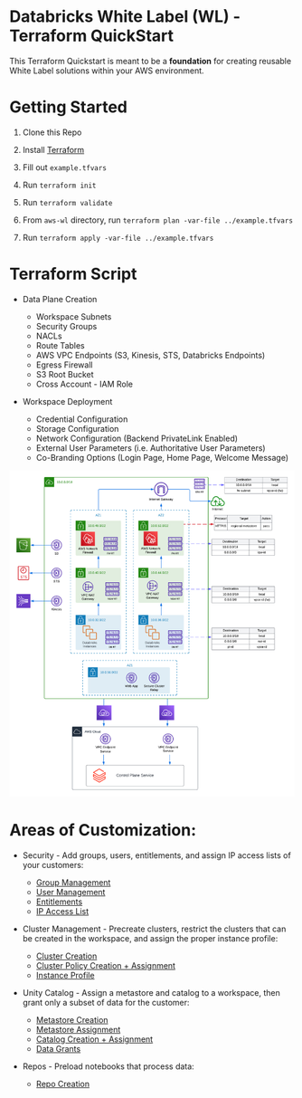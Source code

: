 # Databricks White Label (WL) - Terraform QuickStart

This Terraform Quickstart is meant to be a **foundation** for creating reusable White Label solutions within your AWS environment.

# Getting Started

1. Clone this Repo 

2. Install [Terraform](https://developer.hashicorp.com/terraform/downloads)

3. Fill out `example.tfvars`

4. Run `terraform init`

5. Run `terraform validate`

6. From `aws-wl` directory, run `terraform plan -var-file ../example.tfvars`

7. Run `terraform apply -var-file ../example.tfvars`

# Terraform Script

- Data Plane Creation
    - Workspace Subnets
    - Security Groups
    - NACLs
    - Route Tables
    - AWS VPC Endpoints (S3, Kinesis, STS, Databricks Endpoints)
    - Egress Firewall
    - S3 Root Bucket
    - Cross Account - IAM Role

- Workspace Deployment
    - Credential Configuration
    - Storage Configuration
    - Network Configuration (Backend PrivateLink Enabled)
    - External User Parameters (i.e. Authoritative User Parameters)
    - Co-Branding Options (Login Page, Home Page, Welcome Message)

![Architecture Diagram](https://github.com/JDBraun/wl-terraform-quickstart/blob/main/img/White%20Label%20-%20Network%20Topology.png)

# Areas of Customization:

- Security - Add groups, users, entitlements, and assign IP access lists of your customers:
    - [Group Management](https://registry.terraform.io/providers/databricks/databricks/latest/docs/resources/group)
    - [User Management](https://registry.terraform.io/providers/databricks/databricks/latest/docs/resources/user)
    - [Entitlements](https://registry.terraform.io/providers/databricks/databricks/latest/docs/resources/entitlements)
    - [IP Access List](https://registry.terraform.io/providers/databricks/databricks/latest/docs/resources/ip_access_list)

- Cluster Management - Precreate clusters, restrict the clusters that can be created in the workspace, and assign the proper instance profile: 
    - [Cluster Creation](https://registry.terraform.io/providers/databricks/databricks/latest/docs/resources/cluster)
    - [Cluster Policy Creation + Assignment](https://registry.terraform.io/providers/databricks/databricks/latest/docs/resources/cluster_policy)
    - [Instance Profile](https://registry.terraform.io/providers/databricks/databricks/latest/docs/resources/instance_profile)

- Unity Catalog - Assign a metastore and catalog to a workspace, then grant only a subset of data for the customer:
    - [Metastore Creation](https://registry.terraform.io/providers/databricks/databricks/latest/docs/resources/metastore)
    - [Metastore Assignment](https://registry.terraform.io/providers/databricks/databricks/latest/docs/resources/metastore_assignment)
    - [Catalog Creation + Assignment](https://registry.terraform.io/providers/databricks/databricks/latest/docs/resources/catalog)
    - [Data Grants](https://registry.terraform.io/providers/databricks/databricks/latest/docs/resources/grants)

- Repos - Preload notebooks that process data: 
    - [Repo Creation](https://registry.terraform.io/providers/databricks/databricks/latest/docs/resources/repo)
